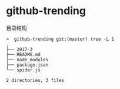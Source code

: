 # github-trending


目录结构
```
➜  github-trending git:(master) tree -L 1
.
├── 2017-3
├── README.md
├── node_modules
├── package.json
└── spider.js

2 directories, 3 files
```